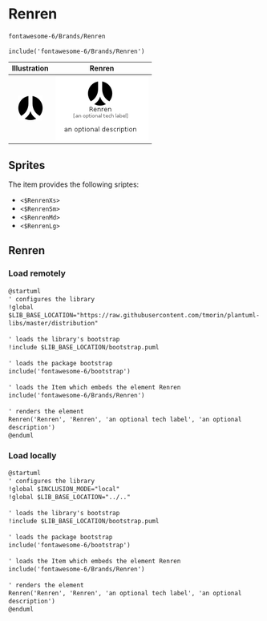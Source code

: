 # Renren


```text
fontawesome-6/Brands/Renren
```

```text
include('fontawesome-6/Brands/Renren')
```



| Illustration | Renren |
| :---: | :---: |
| ![illustration for Illustration](../../fontawesome-6/Brands/Renren.png) | ![illustration for Renren](../../fontawesome-6/Brands/Renren.Local.png) |



## Sprites
The item provides the following sriptes:

- `<$RenrenXs>`
- `<$RenrenSm>`
- `<$RenrenMd>`
- `<$RenrenLg>`





## Renren

### Load remotely
```plantuml
@startuml
' configures the library
!global $LIB_BASE_LOCATION="https://raw.githubusercontent.com/tmorin/plantuml-libs/master/distribution"

' loads the library's bootstrap
!include $LIB_BASE_LOCATION/bootstrap.puml

' loads the package bootstrap
include('fontawesome-6/bootstrap')

' loads the Item which embeds the element Renren
include('fontawesome-6/Brands/Renren')

' renders the element
Renren('Renren', 'Renren', 'an optional tech label', 'an optional description')
@enduml
```

### Load locally
```plantuml
@startuml
' configures the library
!global $INCLUSION_MODE="local"
!global $LIB_BASE_LOCATION="../.."

' loads the library's bootstrap
!include $LIB_BASE_LOCATION/bootstrap.puml

' loads the package bootstrap
include('fontawesome-6/bootstrap')

' loads the Item which embeds the element Renren
include('fontawesome-6/Brands/Renren')

' renders the element
Renren('Renren', 'Renren', 'an optional tech label', 'an optional description')
@enduml
```


